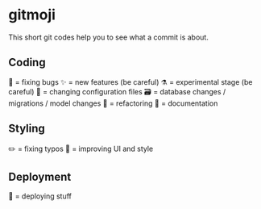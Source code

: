 # gitmoji
This short git codes help you to see what a commit is about.

## Coding
:bug: = fixing bugs
:sparkles: = new features (be careful)
:alembic: = experimental stage (be careful)
:wrench: = changing configuration files
:card_file_box: = database changes / migrations / model changes
:construction: = refactoring 
:pencil: = documentation

## Styling 
:pencil2: = fixing typos
:lipstick: = improving UI and style

## Deployment
:rocket: = deploying stuff




